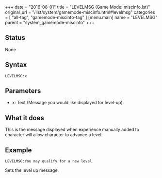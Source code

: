 +++
date = "2016-08-01"
title = "LEVELMSG (Game Mode: miscinfo.lst)"
original_url = "/list/system/gamemode-miscinfo.html#levelmsg"
categories = [ "all-tag", "gamemode-miscinfo-tag" ]
[menu.main]
    name = "LEVELMSG"
    parent = "system_gamemode-miscinfo"
+++

## Status

None

## Syntax

`LEVELMSG:x`

## Parameters

-   x: Text (Message you would like displayed
    for level-up).



What it does
------------

This is the message displayed when experience manually added to
character will allow character to advance a level.

Example
-------

`LEVELMSG:You may qualify for a new level`

Sets the level up message.

